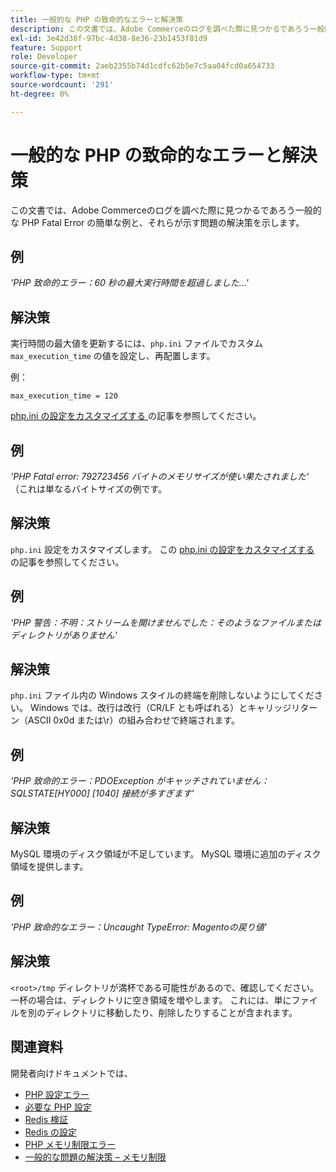 ```yaml
---
title: 一般的な PHP の致命的なエラーと解決策
description: この文書では、Adobe Commerceのログを調べた際に見つかるであろう一般的な PHP Fatal Error の簡単な例と、それらが示す問題の解決策を示します。
exl-id: 3e42d38f-97bc-4d38-8e36-23b1453f81d9
feature: Support
role: Developer
source-git-commit: 2aeb2355b74d1cdfc62b5e7c5aa04fcd0a654733
workflow-type: tm+mt
source-wordcount: '291'
ht-degree: 0%

---
```


# 一般的な PHP の致命的なエラーと解決策

この文書では、Adobe Commerceのログを調べた際に見つかるであろう一般的な PHP Fatal Error の簡単な例と、それらが示す問題の解決策を示します。

## 例

*&#39;PHP 致命的エラー：60 秒の最大実行時間を超過しました…&#39;*

## 解決策

実行時間の最大値を更新するには、`php.ini` ファイルでカスタム `max_execution_time` の値を設定し、再配置します。

例：

`max_execution_time = 120`

[php.ini の設定をカスタマイズする ](https://experienceleague.adobe.com/ja/docs/commerce-cloud-service/user-guide/configure/app/php-settings) の記事を参照してください。

## 例

*&#39;PHP Fatal error: 792723456 バイトのメモリサイズが使い果たされました&#39;* （これは単なるバイトサイズの例です。

## 解決策

`php.ini` 設定をカスタマイズします。 この [php.ini の設定をカスタマイズする ](https://experienceleague.adobe.com/ja/docs/commerce-cloud-service/user-guide/configure/app/php-settings) の記事を参照してください。

## 例

*&#39;PHP 警告：不明：ストリームを開けませんでした：そのようなファイルまたはディレクトリがありません&#39;*

## 解決策

`php.ini` ファイル内の Windows スタイルの終端を削除しないようにしてください。 Windows では、改行は改行（CR/LF とも呼ばれる）とキャリッジリターン（ASCII 0x0d または\r）の組み合わせで終端されます。

## 例

*&#39;PHP 致命的エラー：PDOException がキャッチされていません：SQLSTATE\[HY000\] \[1040\] 接続が多すぎます&#39;*

## 解決策

MySQL 環境のディスク領域が不足しています。 MySQL 環境に追加のディスク領域を提供します。

## 例

*&#39;PHP 致命的なエラー：Uncaught TypeError: Magentoの戻り値&#39;*

## 解決策

`<root>/tmp` ディレクトリが満杯である可能性があるので、確認してください。 一杯の場合は、ディレクトリに空き領域を増やします。 これには、単にファイルを別のディレクトリに移動したり、削除したりすることが含まれます。

## 関連資料

開発者向けドキュメントでは、

* [PHP 設定エラー ](https://experienceleague.adobe.com/ja/docs/commerce-knowledge-base/kb/troubleshooting/overview)
* [ 必要な PHP 設定 ](https://experienceleague.adobe.com/ja/docs/commerce-operations/installation-guide/prerequisites/php-settings)
* [Redis 検証 ](https://experienceleague.adobe.com/ja/docs/commerce-operations/configuration-guide/cache/redis/redis-session#verify-redis-connection)
* [Redis の設定 ](https://experienceleague.adobe.com/ja/docs/commerce-operations/configuration-guide/cache/redis/config-redis)
* [PHP メモリ制限エラー ](https://experienceleague.adobe.com/ja/docs/commerce-knowledge-base/kb/troubleshooting/overview)
* [ 一般的な問題の解決策 – メモリ制限 ](https://developer.adobe.com/commerce/testing/guide/unit/command-line/#solutions-to-common-problems)
